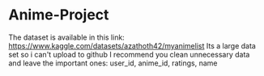 # Anime-Project

The dataset is available in this link: https://www.kaggle.com/datasets/azathoth42/myanimelist
Its a large data set so i can't upload to github
I recommend you clean unnecessary data and leave the important ones: user_id, anime_id, ratings, name

